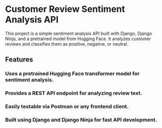 # Customer Review Sentiment Analysis API
This project is a simple sentiment analysis API built with Django, Django Ninja, and a pretrained model from Hugging Face. It analyzes customer reviews and classifies them as positive, negative, or neutral.

## Features
### Uses a pretrained Hugging Face transformer model for sentiment analysis.

### Provides a REST API endpoint for analyzing review text.

### Easily testable via Postman or any frontend client.

### Built using Django and Django Ninja for fast API development.
